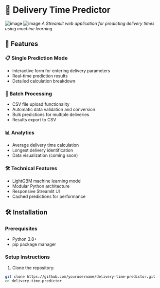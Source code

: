# 🚚 Delivery Time Predictor

![image](https://github.com/user-attachments/assets/db4706d8-4d5c-4564-aa72-08abdb378ce3) ![image](https://github.com/user-attachments/assets/60f0f4f0-bee3-4f03-92ba-bd9842ffc333)
*A Streamlit web application for predicting delivery times using machine learning*

## 🌟 Features

### 📋 Single Prediction Mode
- Interactive form for entering delivery parameters
- Real-time prediction results
- Detailed calculation breakdown

### 📁 Batch Processing
- CSV file upload functionality
- Automatic data validation and conversion
- Bulk predictions for multiple deliveries
- Results export to CSV

### 📊 Analytics
- Average delivery time calculation
- Longest delivery identification
- Data visualization (coming soon)

### 🛠️ Technical Features
- LightGBM machine learning model
- Modular Python architecture
- Responsive Streamlit UI
- Cached predictions for performance

## 🛠️ Installation

### Prerequisites
- Python 3.8+
- pip package manager

### Setup Instructions

1. Clone the repository:
```bash
git clone https://github.com/yourusername/delivery-time-predictor.git
cd delivery-time-predictor
